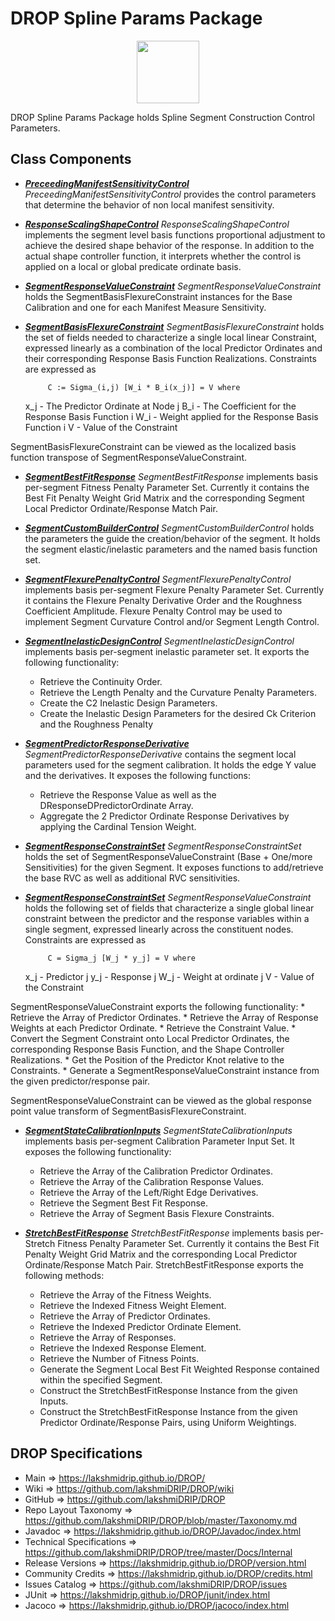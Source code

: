 # DROP Spline Params Package

<p align="center"><img src="https://github.com/lakshmiDRIP/DROP/blob/master/DRIP_Logo.gif?raw=true" width="100"></p>

DROP Spline Params Package holds Spline Segment Construction Control Parameters.


## Class Components

 * [***PreceedingManifestSensitivityControl***](https://github.com/lakshmiDRIP/DROP/tree/master/src/main/java/org/drip/spline/params/PreceedingManifestSensitivityControl.java)
 <i>PreceedingManifestSensitivityControl</i> provides the control parameters that determine the behavior of
 non local manifest sensitivity.

 * [***ResponseScalingShapeControl***](https://github.com/lakshmiDRIP/DROP/tree/master/src/main/java/org/drip/spline/params/ResponseScalingShapeControl.java)
 <i>ResponseScalingShapeControl</i> implements the segment level basis functions proportional adjustment to
 achieve the desired shape behavior of the response. In addition to the actual shape controller function, it
 interprets whether the control is applied on a local or global predicate ordinate basis.

 * [***SegmentResponseValueConstraint***](https://github.com/lakshmiDRIP/DROP/tree/master/src/main/java/org/drip/spline/params/SegmentResponseValueConstraint.java)
 <i>SegmentResponseValueConstraint</i> holds the SegmentBasisFlexureConstraint instances for the Base
 Calibration and one for each Manifest Measure Sensitivity.

 * [***SegmentBasisFlexureConstraint***](https://github.com/lakshmiDRIP/DROP/tree/master/src/main/java/org/drip/spline/params/SegmentBasisFlexureConstraint.java)
 <i>SegmentBasisFlexureConstraint</i> holds the set of fields needed to characterize a single local linear
 Constraint, expressed linearly as a combination of the local Predictor Ordinates and their corresponding
 Response Basis Function Realizations. Constraints are expressed as

 			C := Sigma_(i,j) [W_i * B_i(x_j)] = V where

 	x_j - The Predictor Ordinate at Node j
 	B_i - The Coefficient for the Response Basis Function i
 	W_i - Weight applied for the Response Basis Function i
 	V - Value of the Constraint

 SegmentBasisFlexureConstraint can be viewed as the localized basis function transpose of
 SegmentResponseValueConstraint.

 * [***SegmentBestFitResponse***](https://github.com/lakshmiDRIP/DROP/tree/master/src/main/java/org/drip/spline/params/SegmentBestFitResponse.java)
 <i>SegmentBestFitResponse </i>implements basis per-segment Fitness Penalty Parameter Set. Currently it
 contains the Best Fit Penalty Weight Grid Matrix and the corresponding Segment Local Predictor
 Ordinate/Response Match Pair.

 * [***SegmentCustomBuilderControl***](https://github.com/lakshmiDRIP/DROP/tree/master/src/main/java/org/drip/spline/params/SegmentCustomBuilderControl.java)
 <i>SegmentCustomBuilderControl</i> holds the parameters the guide the creation/behavior of the segment. It
 holds the segment elastic/inelastic parameters and the named basis function set.

 * [***SegmentFlexurePenaltyControl***](https://github.com/lakshmiDRIP/DROP/tree/master/src/main/java/org/drip/spline/params/SegmentFlexurePenaltyControl.java)
 <i>SegmentFlexurePenaltyControl</i> implements basis per-segment Flexure Penalty Parameter Set. Currently it
 contains the Flexure Penalty Derivative Order and the Roughness Coefficient Amplitude. Flexure Penalty
 Control may be used to implement Segment Curvature Control and/or Segment Length Control.

 * [***SegmentInelasticDesignControl***](https://github.com/lakshmiDRIP/DROP/tree/master/src/main/java/org/drip/spline/params/SegmentInelasticDesignControl.java)
 <i>SegmentInelasticDesignControl</i> implements basis per-segment inelastic parameter set. It exports the
 following functionality:
 	* Retrieve the Continuity Order.
 	* Retrieve the Length Penalty and the Curvature Penalty Parameters.
  	* Create the C2 Inelastic Design Parameters.
 	* Create the Inelastic Design Parameters for the desired Ck Criterion and the Roughness Penalty

 * [***SegmentPredictorResponseDerivative***](https://github.com/lakshmiDRIP/DROP/tree/master/src/main/java/org/drip/spline/params/SegmentPredictorResponseDerivative.java)
 <i>SegmentPredictorResponseDerivative</i> contains the segment local parameters used for the segment
 calibration. It holds the edge Y value and the derivatives. It exposes the following functions:
 	* Retrieve the Response Value as well as the DResponseDPredictorOrdinate Array.
 	* Aggregate the 2 Predictor Ordinate Response Derivatives by applying the Cardinal Tension Weight.

 * [***SegmentResponseConstraintSet***](https://github.com/lakshmiDRIP/DROP/tree/master/src/main/java/org/drip/spline/params/SegmentResponseConstraintSet.java)
 <i>SegmentResponseConstraintSet</i> holds the set of SegmentResponseValueConstraint (Base + One/more
 Sensitivities) for the given Segment. It exposes functions to add/retrieve the base RVC as well as
 additional RVC sensitivities.

 * [***SegmentResponseConstraintSet***](https://github.com/lakshmiDRIP/DROP/tree/master/src/main/java/org/drip/spline/params/SegmentResponseConstraintSet.java)
 <i>SegmentResponseValueConstraint</i> holds the following set of fields that characterize a single global
 linear constraint between the predictor and the response variables within a single segment, expressed
 linearly across the constituent nodes. Constraints are expressed as

 			C = Sigma_j [W_j * y_j] = V where

 	x_j - Predictor j
 	y_j - Response j
 	W_j - Weight at ordinate j
 	V - Value of the Constraint

 SegmentResponseValueConstraint exports the following functionality:
 	* Retrieve the Array of Predictor Ordinates.
 	* Retrieve the Array of Response Weights at each Predictor Ordinate.
 	* Retrieve the Constraint Value.
 	* Convert the Segment Constraint onto Local Predictor Ordinates, the corresponding Response Basis
 		Function, and the Shape Controller Realizations.
 	* Get the Position of the Predictor Knot relative to the Constraints.
 	* Generate a SegmentResponseValueConstraint instance from the given predictor/response pair.

 SegmentResponseValueConstraint can be viewed as the global response point value transform of
 SegmentBasisFlexureConstraint.

 * [***SegmentStateCalibrationInputs***](https://github.com/lakshmiDRIP/DROP/tree/master/src/main/java/org/drip/spline/params/SegmentStateCalibrationInputs.java)
 <i>SegmentStateCalibrationInputs</i> implements basis per-segment Calibration Parameter Input Set. It
 exposes the following functionality:
 	* Retrieve the Array of the Calibration Predictor Ordinates.
 	* Retrieve the Array of the Calibration Response Values.
 	* Retrieve the Array of the Left/Right Edge Derivatives.
 	* Retrieve the Segment Best Fit Response.
 	* Retrieve the Array of Segment Basis Flexure Constraints.

 * [***StretchBestFitResponse***](https://github.com/lakshmiDRIP/DROP/tree/master/src/main/java/org/drip/spline/params/StretchBestFitResponse.java)
 <i>StretchBestFitResponse</i> implements basis per-Stretch Fitness Penalty Parameter Set. Currently it
 contains the Best Fit Penalty Weight Grid Matrix and the corresponding Local Predictor Ordinate/Response
 Match Pair. StretchBestFitResponse exports the following methods:
 	* Retrieve the Array of the Fitness Weights.
 	* Retrieve the Indexed Fitness Weight Element.
 	* Retrieve the Array of Predictor Ordinates.
 	* Retrieve the Indexed Predictor Ordinate Element.
 	* Retrieve the Array of Responses.
 	* Retrieve the Indexed Response Element.
 	* Retrieve the Number of Fitness Points.
 	* Generate the Segment Local Best Fit Weighted Response contained within the specified Segment.
 	* Construct the StretchBestFitResponse Instance from the given Inputs.
 	* Construct the StretchBestFitResponse Instance from the given Predictor Ordinate/Response Pairs, using
 		Uniform Weightings.


## DROP Specifications

 * Main                     => https://lakshmidrip.github.io/DROP/
 * Wiki                     => https://github.com/lakshmiDRIP/DROP/wiki
 * GitHub                   => https://github.com/lakshmiDRIP/DROP
 * Repo Layout Taxonomy     => https://github.com/lakshmiDRIP/DROP/blob/master/Taxonomy.md
 * Javadoc                  => https://lakshmidrip.github.io/DROP/Javadoc/index.html
 * Technical Specifications => https://github.com/lakshmiDRIP/DROP/tree/master/Docs/Internal
 * Release Versions         => https://lakshmidrip.github.io/DROP/version.html
 * Community Credits        => https://lakshmidrip.github.io/DROP/credits.html
 * Issues Catalog           => https://github.com/lakshmiDRIP/DROP/issues
 * JUnit                    => https://lakshmidrip.github.io/DROP/junit/index.html
 * Jacoco                   => https://lakshmidrip.github.io/DROP/jacoco/index.html
